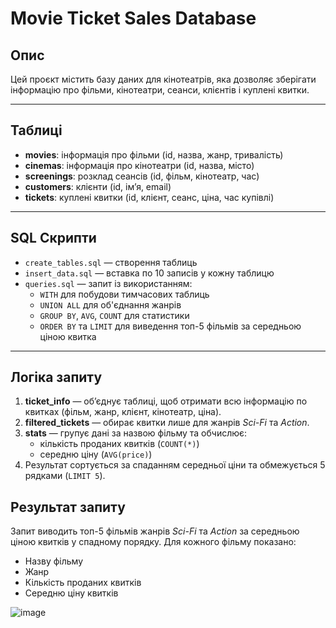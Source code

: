 # Movie Ticket Sales Database

## Опис

Цей проєкт містить базу даних для кінотеатрів, яка дозволяє зберігати інформацію про фільми, кінотеатри, сеанси, клієнтів і куплені квитки.

---

## Таблиці

- **movies**: інформація про фільми (id, назва, жанр, тривалість)
- **cinemas**: інформація про кінотеатри (id, назва, місто)
- **screenings**: розклад сеансів (id, фільм, кінотеатр, час)
- **customers**: клієнти (id, ім’я, email)
- **tickets**: куплені квитки (id, клієнт, сеанс, ціна, час купівлі)

---

## SQL Скрипти

- `create_tables.sql` — створення таблиць
- `insert_data.sql` — вставка по 10 записів у кожну таблицю
- `queries.sql` — запит із використанням:
  - `WITH` для побудови тимчасових таблиць
  - `UNION ALL` для об'єднання жанрів
  - `GROUP BY`, `AVG`, `COUNT` для статистики
  - `ORDER BY` та `LIMIT` для виведення топ-5 фільмів за середньою ціною квитка

---

## Логіка запиту

1. **ticket_info** — об’єднує таблиці, щоб отримати всю інформацію по квитках (фільм, жанр, клієнт, кінотеатр, ціна).
2. **filtered_tickets** — обирає квитки лише для жанрів *Sci-Fi* та *Action*.
3. **stats** — групує дані за назвою фільму та обчислює:
   - кількість проданих квитків (`COUNT(*)`)
   - середню ціну (`AVG(price)`)
4. Результат сортується за спаданням середньої ціни та обмежується 5 рядками (`LIMIT 5`).

## Результат запиту

Запит виводить топ-5 фільмів жанрів *Sci-Fi* та *Action* за середньою ціною квитків у спадному порядку. Для кожного фільму показано:

- Назву фільму
- Жанр
- Кількість проданих квитків
- Середню ціну квитків

![image](https://github.com/user-attachments/assets/2b0b3aad-1a3f-4983-b071-c3dcef14a286)



